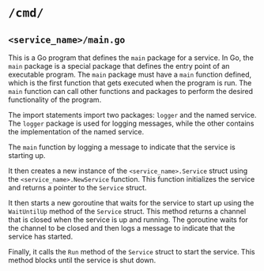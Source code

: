 # `/cmd/`

## `<service_name>/main.go`

This is a Go program that defines the `main` package for a service. In Go, the
`main` package is a special package that defines the entry point of an
executable program. The `main` package must have a `main` function defined,
which is the first function that gets executed when the program is run. The
`main` function can call other functions and packages to perform the desired
functionality of the program.

The import statements import two packages: `logger` and the named service. The
`logger` package is used for logging messages, while the other contains the
implementation of the named service.

The `main` function by logging a message to indicate that the service is
starting up.

It then creates a new instance of the `<service_name>.Service` struct using the
`<service_name>.NewService` function. This function initializes the service and
returns a pointer to the `Service` struct.

It then starts a new goroutine that waits for the service to start up using the
`WaitUntilUp` method of the `Service` struct. This method returns a channel that
is closed when the service is up and running. The goroutine waits for the
channel to be closed and then logs a message to indicate that the service has
started.

Finally, it calls the `Run` method of the `Service` struct to start the service.
This method blocks until the service is shut down.
